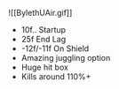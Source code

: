 ![[BylethUAir.gif]]
- 10f.. Startup
- 25f End Lag
- -12f/-11f On Shield
- Amazing juggling option
- Huge hit box
- Kills around 110%+
